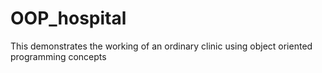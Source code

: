 # OOP_hospital
This demonstrates the working of an ordinary clinic using object oriented programming concepts
